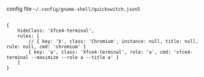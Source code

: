 config file `~/.config/gnome-shell/quickswitch.json5`

```json5

{
	hideClass: 'Xfce4-terminal',
	rules: [
		// { key: 'b', class: 'Chromium', instance: null, title: null, rule: null, cmd: 'chromium' }
		{ key: 'a', class: 'Xfce4-terminal', role: 'a', cmd: 'xfce4-terminal --maximize --role a --title a' }
	]
}

```


